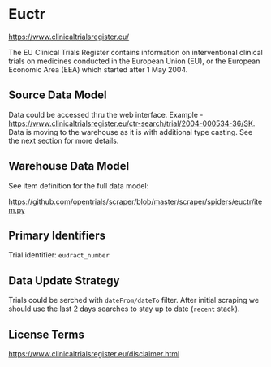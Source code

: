 # Euctr

https://www.clinicaltrialsregister.eu/

The EU Clinical Trials Register contains information on interventional clinical trials on medicines conducted in the European Union (EU), or the European Economic Area (EEA) which started after 1 May 2004.

## Source Data Model

Data could be accessed thru the web interface.
Example - https://www.clinicaltrialsregister.eu/ctr-search/trial/2004-000534-36/SK.
Data is moving to the warehouse as it is with additional type casting.
See the next section for more details.

## Warehouse Data Model

See item definition for the full data model:

https://github.com/opentrials/scraper/blob/master/scraper/spiders/euctr/item.py

## Primary Identifiers

Trial identifier: `eudract_number`

## Data Update Strategy

Trials could be serched with `dateFrom/dateTo` filter.
After initial scraping we should use the last 2 days searches
to stay up to date (`recent` stack).

## License Terms

https://www.clinicaltrialsregister.eu/disclaimer.html
